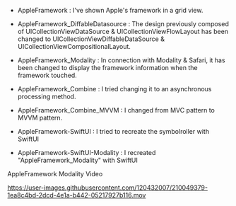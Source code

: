 

- AppleFramework : 
I've shown Apple's framework in a grid view.

  
- AppleFramework_DiffableDatasource : 
The design previously composed of UICollectionViewDataSource & UICollectionViewFlowLayout has been changed to UICollectionViewDiffableDataSource & UICollectionViewCompositionalLayout.

 
- AppleFramework_Modality :
In connection with Modality & Safari, it has been changed to display the framework information when the framework touched.


- AppleFramework_Combine :
I tried changing it to an asynchronous processing method.


- AppleFramework_Combine_MVVM :
I changed from MVC pattern to MVVM pattern.

- AppleFramework-SwiftUI :
I tried to recreate the symbolroller with SwiftUI

- AppleFramework-SwiftUI-Modality :
I recreated "AppleFramework_Modality" with SwiftUI

AppleFramework Modality Video



https://user-images.githubusercontent.com/120432007/210049379-1ea8c4bd-2dcd-4e1a-b442-05217927b116.mov

